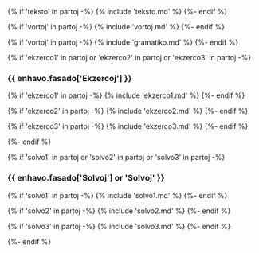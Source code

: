 {% if 'teksto' in partoj -%}
  {% include 'teksto.md' %}
{%- endif %}


{% if 'vortoj' in partoj -%}
  {% include 'vortoj.md' %}
{%- endif %}


{% if 'vortoj' in partoj -%}
  {% include 'gramatiko.md' %}
{%- endif %}


{% if 'ekzerco1' in partoj or 'ekzerco2' in partoj or 'ekzerco3' in partoj -%}

### {{ enhavo.fasado['Ekzercoj'] }}


{% if 'ekzerco1' in partoj  -%}
{% include 'ekzerco1.md' %}
{%- endif %}

{% if 'ekzerco2' in partoj  -%}
{% include 'ekzerco2.md' %}
{%- endif %}

{% if 'ekzerco3' in partoj  -%}
{% include 'ekzerco3.md' %}
{%- endif %}

{%- endif %}


{% if 'solvo1' in partoj or 'solvo2' in partoj or 'solvo3' in partoj -%}

### {{ enhavo.fasado['Solvoj'] or 'Solvoj' }}


{% if 'solvo1' in partoj -%}
  {% include 'solvo1.md' %}
{%- endif %}


{% if 'solvo2' in partoj -%}
  {% include 'solvo2.md' %}
{%- endif %}


{% if 'solvo3' in partoj -%}
  {% include 'solvo3.md' %}
{%- endif %}


{%- endif %}
